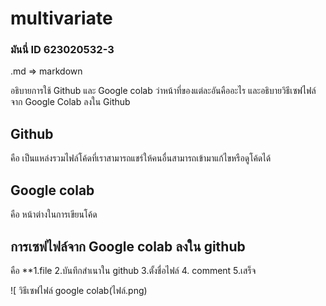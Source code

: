 # multivariate

### มันนี่ ID 623020532-3

.md => markdown


อธิบายการใช้ Github และ Google colab ว่าหน้าที่ของแต่ละอันคืออะไร และอธิบายวิธีเซฟไฟล์จาก Google Colab ลงใน Github

## Github 
คือ เป็นแหล่งรวมไฟล์โค้ดที่เราสามารถแชร์ให้คนอื่นสามารถเข้ามาแก้ไขหรือดูโค้ดได้

## Google colab
คือ หน้าต่างในการเขียนโค้ด

## การเซฟไฟล์จาก Google colab ลงใน github
คือ **1.file 2.บันทึกสำเนาใน github 3.ตั้งชื่อไฟล์ 4. comment 5.เสร็จ

![ วิธีเซฟไฟล์ google colab(ไฟล์.png)
